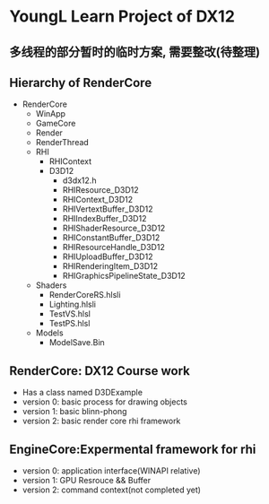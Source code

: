# YoungL Learn Project of DX12

## 多线程的部分暂时的临时方案, 需要整改(待整理)

## Hierarchy of RenderCore

- RenderCore
  - WinApp
  - GameCore
  - Render
  - RenderThread
  - RHI
    - RHIContext
    - D3D12
      - d3dx12.h
      - RHIResource_D3D12
      - RHIContext_D3D12
      - RHIVertextBuffer_D3D12
      - RHIIndexBuffer_D3D12
      - RHIShaderResource_D3D12
      - RHIConstantBuffer_D3D12
      - RHIResourceHandle_D3D12
      - RHIUploadBuffer_D3D12
      - RHIRenderingItem_D3D12
      - RHIGraphicsPipelineState_D3D12
  - Shaders
    - RenderCoreRS.hlsli
    - Lighting.hlsli
    - TestVS.hlsl
    - TestPS.hlsl
  - Models
    - ModelSave.Bin

## RenderCore: DX12 Course work
- Has a class named D3DExample
- version 0: basic process for drawing objects
- version 1: basic blinn-phong
- version 2: basic render core rhi framework


## EngineCore:Expermental framework for rhi
- version 0: application interface(WINAPI relative)
- version 1: GPU Resrouce && Buffer
- version 2: command context(not completed yet)
